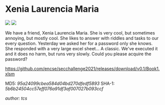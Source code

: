 # Xenia Laurencia Maria
![](https://img.shields.io/badge/medium-gray)
![](https://img.shields.io/badge/special-gray)

We have a friend, Xenia Laurencia Maria. She is very cool, but sometimes annoying, but mostly cool. She likes to answer with riddles and tasks to our every question. Yesterday we asked her for a password only she knows. She responded with a very large excel sheet... A classic. We've executed it and it does no harm, but runs very slowly. Could you please acquire the password?

https://github.com/encse/secchallenge2021/releases/download/v0.1/Book1.xlsm

MD5: *95a24099cbea584d04bd270dfedf5893*
SHA-1: *5b6b24504cc57eff076a91df3af007027b093ccf*

*author: tcs*
